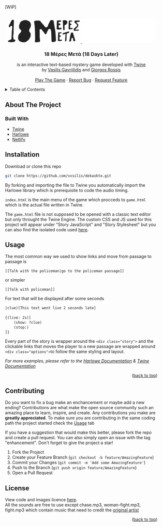 [WIP]

<br />
<div align="center">
  <a href="https://github.com/vxsilis/dekaokto">
    <img src="images/18mblack.png#gh-light-mode-only" alt="Logo"  height="80">
    <img src="images/18mwhite.png#gh-dark-mode-only"  alt="Logo"  height="80">
  </a>

<h3 align="center">18 Μέρες Μετά (18 Days Later)</h3>

  <p align="center">
  is an interactive text-based mystery game developed with <a target="_blank" href="https://github.com/klembot/twinejs">Twine</a> <br /> by <a target="_blank" href="https://github.com/vxsilis">Vasilis Gavriilidis</a> and <a target="_blank" href="https://github.com/Geoross">Giorgos Rossis</a>
    <br />
    <br />
    <a href="https://18mm.netlify.app/">Play The Game</a>
    ·
    <a href="https://github.com/vxsilis/dekaokto/issues">Report Bug</a>
    ·
    <a href="https://github.com/vxsilis/dekaokto/issues">Request Feature</a>
  </p>
</div>



<details>
  <summary>Table of Contents</summary>
  <ol>
    <li>
      <a href="#about-the-project">About The Project</a>
      <ul>
        <li><a href="#built-with">Built With</a></li>
      </ul>
    </li>
    <li><a href="#installation">Installation</a></li>
    <li><a href="#usage">Usage</a></li>
    <li><a href="#contributing">Contributing</a></li>
    <li><a href="#license">License</a></li>
  </ol>
</details>




## About The Project




### Built With

* [Twine](https://github.com/klembot/twinejs)
* [Harlowe](https://foss.heptapod.net/games/harlowe/)
* [Netlify](https://www.netlify.com)


## Installation


Download or clone this repo
   ```sh
   git clone https://github.com/vxsilis/dekaokto.git
   ```

By forking and importing the file to Twine you automatically import the Harlowe library which is prerequisite to code the audio timing.

```index.html``` is the main menu of the game which procceds to ```game.html``` which is the actual file written in Twine.

The ```game.html``` file is not supposed to be opened with a classic text editor but only throught the Twine Engine. The custom CSS and JS used for this project will appear under "Story JavaScript" and "Story Stylesheet" but you can also find the isolated code used [here](www.github.com).




## Usage
The most common way we used to show links and move from passage to passage is
```
[[Talk with the policeman|go to the policeman passage]]
```
or simpler
```
[[Talk with policeman]]
```

For text that will be displayed after some seconds
```
|clue)[This text went live 2 seconds late]

{(live: 2s)[
    (show: ?clue)
    (stop:)
]}
```
Every part of the story is wrapper around the ```<div class="story">``` and the clickable links that moves the player to a new passage are wrapped around ```<div class="options">```to follow the same styling and layout.


_For more examples, please refer to the [Harlowe Documentation](https://twine2.neocities.org) & [Twine Documentation](https://twine2.neocities.org)_

<p align="right">(<a href="#top">back to top</a>)</p>




## Contributing

Do you want to fix a bug make an enchancement or maybe add a new ending? Contributions are what make the open source community such an amazing place to learn, inspire, and create. Any contributions you make are **greatly appreciated**. To make sure you are contributing in the same coding path the project started check the [Usage](#Usage) tab 

If you have a suggestion that would make this better, please fork the repo and create a pull request. You can also simply open an issue with the tag "enhancement". Don't forget to give the project a star!

1. Fork the Project
2. Create your Feature Branch (`git checkout -b feature/AmazingFeature`)
3. Commit your Changes (`git commit -m 'Add some AmazingFeature'`)
4. Push to the Branch (`git push origin feature/AmazingFeature`)
5. Open a Pull Request




## License

View code and images licence [here](https://github.com/vxsilis/dekaokto/blob/main/LICENSE). <br />
All the sounds are free to use except chase.mp3, woman-fight.mp3, fight.mp3 which contain music that need to credit the [original artist](https://www.youtube.com/watch?v=9tYBMywPpgA)


<p align="right">(<a href="#top">back to top</a>)</p>


